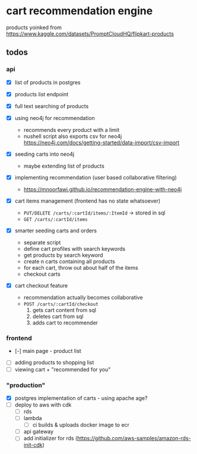 # cart recommendation engine

products yoinked from https://www.kaggle.com/datasets/PromptCloudHQ/flipkart-products

## todos

### api

- [x] list of products in postgres

- [x] products list endpoint

- [x] full text searching of products

- [x] using neo4j for recommendation

  - recommends every product with a limit
  - nushell script also exports csv for neo4j https://neo4j.com/docs/getting-started/data-import/csv-import

- [x] seeding carts into neo4j

  - maybe extending list of products

- [x] implementing recommendation (user based collaborative filtering)

  - https://mnoorfawi.github.io/recommendation-engine-with-neo4j

- [x] cart items management (frontend has no state whatsoever)

  - `PUT/DELETE /carts/:cartId/items/:ItemId` -> stored in sql
  - `GET /carts/:cartId/items`

- [x] smarter seeding carts and orders

  - separate script
  - define cart profiles with search keywords
  - get products by search keyword
  - create n carts containing all products
  - for each cart, throw out about half of the items
  - checkout carts

- [x] cart checkout feature
  - recommendation actually becomes collaborative
  - `POST /carts/:cartId/checkout`
    1. gets cart content from sql
    1. deletes cart from sql
    1. adds cart to recommender

### frontend

- [-] main page - product list
- [ ] adding products to shopping list
- [ ] viewing cart + "recommended for you"

### "production"

- [x] postgres implementation of carts - using apache age?
- [ ] deploy to aws with cdk
  - [ ] rds
  - [ ] lambda
    - [ ] ci builds & uploads docker image to ecr
  - [ ] api gateway
  - [ ] add initializer for rds (https://github.com/aws-samples/amazon-rds-init-cdk)
